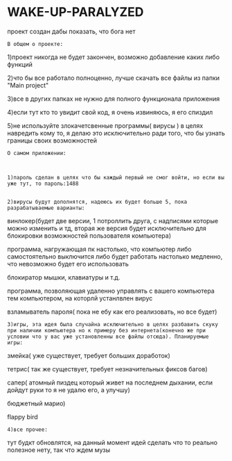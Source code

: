 # WAKE-UP-PARALYZED
проект создан дабы показать, что бога нет




    В общем о проекте:

   1)проект никогда не будет закончен, возможно добавление каких либо функций


   2)что бы все работало полноценно, лучше скачать все файлы из папки "Main project"


   3)все в других папках не нужно для полного функционала приложения


   4)если тут кто то увидит свой код, я очень извиняюсь, я его спиздил


   5)не используйте злокачетсвенные программы( вирусы ) в целях навредить кому то, я делаю это исключительно ради того, что бы узнать границы своих возможностей



    О самом приложении:

    

    1)пароль сделан в целях что бы каждый первый не смог войти, но если вы уже тут, то пароль:1488


    2)вирусы будут дополнятся, надеюсь их будет больше 5, пока разрабатываемые варианты:
   

винлокер(будет две версии, 1 потроллить друга, с надписями которые можно изменить и тд, вторая же версия будет исключительно для блокировки возможностей пользователя компьютера)

программа, нагружающая пк настолько, что компьютер либо самостоятельно выключится либо будет работать настолько медленно, что невозможно будет его использовать

блокиратор мышки, клавиатуры и т.д.

программа, позволяющая удаленно управлять с вашего компьютера тем компьютером, на которлй устанлвлен вирус
   
взламыватель пароля( пока не ебу как его реализовать, но все будет)

    3)игры, эта идея была случайна исключительно в целях разбавить скуку при наличии компьютера но к примеру без интернета(конечно же при условии что у вас уже установленны все файлы отсюда). Планируемые игры:
   

змейка( уже существует, требует больших доработок)
   

тетрис( так же существует, требует незначительных фиксов багов)


сапер( атомный пиздец который живет на последнем дыхании, если дойдут руки то я не удалю его, а улучшу)


бюджетный марио)
  

flappy bird 

    4)все прочее:
   

тут будкт обновлятся, на данный момент идей сделать что то реально полезное нету, так что ждем музы
